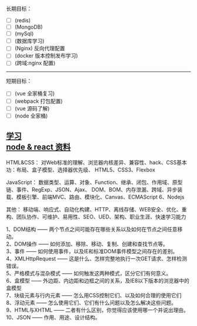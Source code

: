 长期目标：
- [ ] (redis)
- [ ] (MongoDB)
- [ ] (mySql)
- [ ] (数据库学习)  
- [ ] (Nginx) 反向代理配置  
- [ ] (docker 版本控制发布学习)	  
- [ ] (跨域:nginx 配置)  

---

短期目标：
- [ ] (vue 全家桶复习)  
- [ ] (webpack 打包配置)
- [ ] (vue 源码了解)  
- [ ] (node 全家桶)  

[学习](https://github.com/pingan8787/Leo-JavaScript)  
[node & react 资料](https://github.com/EbookFoundation/free-programming-books/blob/master/free-programming-books.md#nodejs)
---

HTML&CSS：
    对Web标准的理解、浏览器内核差异、兼容性、hack、CSS基本功：布局、盒子模型、选择器优先级、
    HTML5、CSS3、Flexbox

JavaScript：
    数据类型、运算、对象、Function、继承、闭包、作用域、原型链、事件、RegExp、JSON、Ajax、
    DOM、BOM、内存泄漏、跨域、异步装载、模板引擎、前端MVC、路由、模块化、Canvas、ECMAScript 6、Nodejs

其他：
    移动端、响应式、自动化构建、HTTP、离线存储、WEB安全、优化、重构、团队协作、可维护、易用性、SEO、UED、架构、职业生涯、快速学习能力

1、DOM结构 —— 两个节点之间可能存在哪些关系以及如何在节点之间任意移动。  
2、DOM操作 —— 如何添加、移除、移动、复制、创建和查找节点等。  
3、事件 —— 如何使用事件，以及IE和标准DOM事件模型之间存在的差别。  
4、XMLHttpRequest —— 这是什么、怎样完整地执行一次GET请求、怎样检测错误。  
5、严格模式与混杂模式 —— 如何触发这两种模式，区分它们有何意义。  
6、盒模型 —— 外边距、内边距和边框之间的关系，及IE8以下版本的浏览器中的盒模型  
7、块级元素与行内元素 —— 怎么用CSS控制它们、以及如何合理的使用它们  
8、浮动元素 —— 怎么使用它们、它们有什么问题以及怎么解决这些问题。  
9、HTML与XHTML —— 二者有什么区别，你觉得应该使用哪一个并说出理由。  
10、JSON —— 作用、用途、设计结构。  
